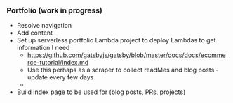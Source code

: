 ### Portfolio (work in progress)

- Resolve navigation
- Add content
- Set up serverless portfolio Lambda project to deploy Lambdas to get information I need
  - https://github.com/gatsbyjs/gatsby/blob/master/docs/docs/ecommerce-tutorial/index.md
  - Use this perhaps as a scraper to collect readMes and blog posts - update every few days
  -
- Build index page to be used for (blog posts, PRs, projects)